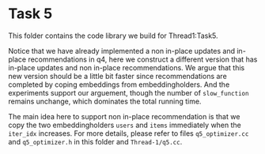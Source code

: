 # Task 5

This folder contains the code library we build for Thread1:Task5.

Notice that we have already implemented a non in-place updates and in-place recommendations in q4, here we construct a different version that has in-place updates and non in-place recommendations. We argue that this new version should be a little bit faster since recommendations are completed by coping embeddings from embeddingholders. And the experiments support our arguement, though the number of `slow_function` remains unchange, which dominates the total running time.

The main idea here to support non in-place recommendation is that we copy the two embeddingholders `users` and `items` immediately when the `iter_idx` increases. For more details, please refer to files `q5_optimizer.cc` and `q5_optimizer.h` in this folder and `Thread-1/q5.cc`.
